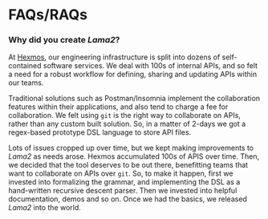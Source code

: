 # FAQs/RAQs

### Why did you create *Lama2*?

At [Hexmos](https://hexmos.com), our engineering infrastructure
is split into dozens of self-contained software services.
We deal with 100s of internal APIs, and so felt a need for a robust workflow for defining, sharing and updating APIs within our teams.

Traditional
solutions such as Postman/Insomnia  implement the collaboration features within their applications, and also tend to charge
a fee for collaboration. We felt using `git` is the right way to 
collaborate on APIs, rather than any custom built solution. So,
in a matter of 2-days we got a regex-based prototype DSL language
to store API files. 

Lots of issues cropped up over time, but we kept
making improvements to *Lama2* as needs arose. Hexmos accumulated 100s of APIS
over time. Then, we decided that the tool deserves to be out there,
benefitting teams that want to collaborate on APIs over `git`. So,
to make it happen, first we invested into formalizing the grammar,
and implementing the DSL as a hand-written recursive descent parser.
Then we invested into helpful documentation, demos and so on. Once
we had the basics, we released *Lama2* into the world.
